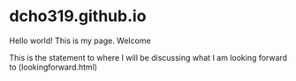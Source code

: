 # dcho319.github.io

Hello world! This is my page. Welcome

This is the statement to where I will be discussing what I am looking forward to (lookingforward.html)
